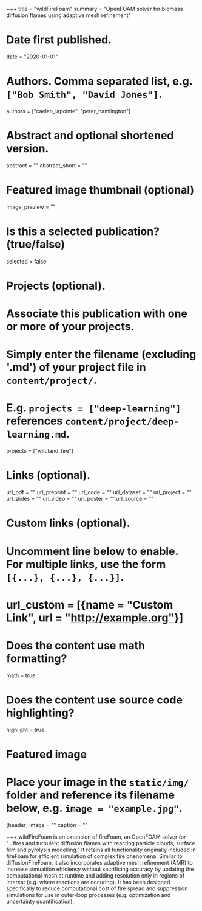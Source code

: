 +++
title = "wildFireFoam"
summary = "OpenFOAM solver for biomass diffusion flames using adaptive mesh refinement"

# Date first published.
date = "2020-01-01"

# Authors. Comma separated list, e.g. `["Bob Smith", "David Jones"]`.
authors = ["caelan_lapointe", "peter_hamlington"]

# Abstract and optional shortened version.
abstract = ""
abstract_short = ""

# Featured image thumbnail (optional)
image_preview = ""

# Is this a selected publication? (true/false)
selected = false

# Projects (optional).
#   Associate this publication with one or more of your projects.
#   Simply enter the filename (excluding '.md') of your project file in `content/project/`.
#   E.g. `projects = ["deep-learning"]` references `content/project/deep-learning.md`.
projects = ["wildland_fire"]

# Links (optional).
url_pdf = ""
url_preprint = ""
url_code = ""
url_dataset = ""
url_project = ""
url_slides = ""
url_video = ""
url_poster = ""
url_source = ""

# Custom links (optional).
#   Uncomment line below to enable. For multiple links, use the form `[{...}, {...}, {...}]`.
# url_custom = [{name = "Custom Link", url = "http://example.org"}]

# Does the content use math formatting?
math = true

# Does the content use source code highlighting?
highlight = true

# Featured image
# Place your image in the `static/img/` folder and reference its filename below, e.g. `image = "example.jpg"`.
[header]
image = ""
caption = ""

+++
wildFireFoam is an extension of fireFoam, an OpenFOAM solver for "...fires and turbulent diffusion flames with reacting particle clouds, surface film and pyrolysis modelling." It retains all functionality originally included in fireFoam for efficient simulation of complex fire phenomena. Similar to diffusionFireFoam, it also incorporates  adaptive mesh refinement (AMR) to increase simualtion efficiency without sacrificing accuracy by updating the computational mesh at runtime and adding resolution only in regions of interest (e.g. where reactions are occuring). It has been designed specifically to reduce computational cost of fire spread and suppression simulations for use in outer-loop processes (e.g. optimization and uncertainty quantification).
